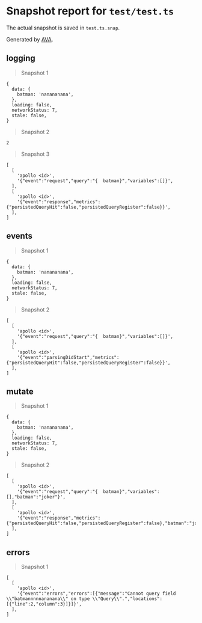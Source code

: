 # Snapshot report for `test/test.ts`

The actual snapshot is saved in `test.ts.snap`.

Generated by [AVA](https://avajs.dev).

## logging

> Snapshot 1

    {
      data: {
        batman: 'nanananana',
      },
      loading: false,
      networkStatus: 7,
      stale: false,
    }

> Snapshot 2

    2

> Snapshot 3

    [
      [
        'apollo <id>',
        '{"event":"request","query":"{  batman}","variables":[]}',
      ],
      [
        'apollo <id>',
        '{"event":"response","metrics":{"persistedQueryHit":false,"persistedQueryRegister":false}}',
      ],
    ]

## events

> Snapshot 1

    {
      data: {
        batman: 'nanananana',
      },
      loading: false,
      networkStatus: 7,
      stale: false,
    }

> Snapshot 2

    [
      [
        'apollo <id>',
        '{"event":"request","query":"{  batman}","variables":[]}',
      ],
      [
        'apollo <id>',
        '{"event":"parsingDidStart","metrics":{"persistedQueryHit":false,"persistedQueryRegister":false}}',
      ],
    ]

## mutate

> Snapshot 1

    {
      data: {
        batman: 'nanananana',
      },
      loading: false,
      networkStatus: 7,
      stale: false,
    }

> Snapshot 2

    [
      [
        'apollo <id>',
        '{"event":"request","query":"{  batman}","variables":[],"batman":"joker"}',
      ],
      [
        'apollo <id>',
        '{"event":"response","metrics":{"persistedQueryHit":false,"persistedQueryRegister":false},"batman":"joker"}',
      ],
    ]

## errors

> Snapshot 1

    [
      [
        'apollo <id>',
        '{"event":"errors","errors":[{"message":"Cannot query field \\"batmannnnnananana\\" on type \\"Query\\".","locations":[{"line":2,"column":3}]}]}',
      ],
    ]
